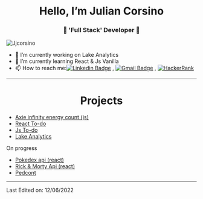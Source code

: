 <h1 align="center"> Hello, I’m Julian Corsino</h1>
<h3 align="center">🚀 'Full Stack' Developer 🚀</h3>

<p align="left"> <img src="https://komarev.com/ghpvc/?username=Jjcorsino" alt="Jjcorsino" /> </p>

- 🔭 I’m currently working on Lake Analytics
- 🌱 I’m currently learning React & Js Vanilla
- 📫 How to reach me:[![Linkedin Badge](https://img.shields.io/badge/-LinkedIn-blue?style=flat-square&logo=Linkedin&logoColor=white&link=)](https://www.linkedin.com/in/julian-ismael-corsino-5a4361180/) 
, [![Gmail Badge](https://img.shields.io/badge/-Gmail-c14438?style=flat-square&logo=Gmail&logoColor=white&link=mailto:juliancorsino@gmail.com)](mailto:juliancorsino@gmail.com)
, [![HackerRank](https://img.shields.io/badge/-Hackerrank-2EC866?style=for-the-badge&logo=HackerRank&logoColor=white)](https://www.hackerrank.com/ekko__)



----
<h1 align="center"> Projects</h1>

- [Axie infinity energy count (js)](https://axie.energy/)
- [React To-do](https://jjcorsino.github.io/React-To-Do/)
- [Js To-do](https://jjcorsino.github.io/ToDoTimer/) 
- [Lake Analytics](https://www.lake-analytics.com/)

On progress

- [Pokedex api (react) ](https://kokemonedex-api.netlify.app/)
- [Rick & Morty Api (react)](https://riick-and-morty-apii.netlify.app/)
- [Pedcont](https://jjcorsino.github.io/Pedcont/)

----

Last Edited on: 12/06/2022

